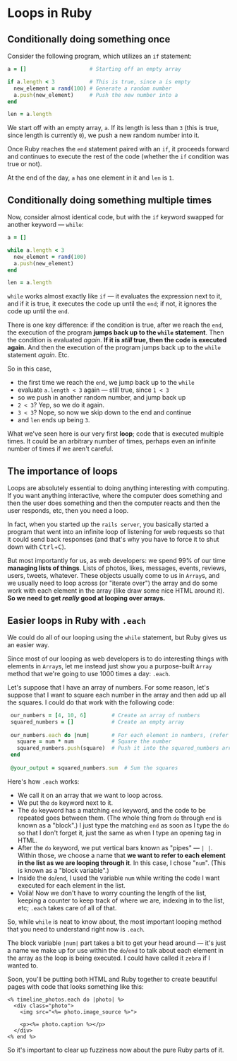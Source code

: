 # Loops in Ruby

## Conditionally doing something once

Consider the following program, which utilizes an `if` statement:

```ruby
a = []                    # Starting off an empty array

if a.length < 3           # This is true, since a is empty
  new_element = rand(100) # Generate a random number
  a.push(new_element)     # Push the new number into a
end

len = a.length
```

We start off with an empty array, `a`. If its length is less than `3` (this is true, since length is currently `0`), we push a new random number into it.

Once Ruby reaches the `end` statement paired with an `if`, it proceeds forward and continues to execute the rest of the code (whether the `if` condition was true or not).

At the end of the day, `a` has one element in it and `len` is `1`. 

## Conditionally doing something multiple times

Now, consider almost identical code, but with the `if` keyword swapped for another keyword — `while`:

```ruby
a = []

while a.length < 3
  new_element = rand(100)
  a.push(new_element)
end

len = a.length
```

`while` works almost exactly like `if` — it evaluates the expression next to it, and if it is true, it executes the code up until the `end`; if not, it ignores the code up until the `end`.

There is one key difference: if the condition is true, after we reach the `end`, the execution of the program **jumps back up to the `while` statement**. Then the condition is evaluated *again*. **If it is *still* true, then the code is executed again.** And then the execution of the program jumps back up to the `while` statement *again*. Etc.

So in this case,

 - the first time we reach the `end`, we jump back up to the `while`
 - evaluate `a.length < 3` again — still true, since `1 < 3`
 - so we push in another random number, and jump back up
 - `2 < 3`? Yep, so we do it again.
 - `3 < 3`? Nope, so now we skip down to the end and continue
 - and `len` ends up being `3`.

What we've seen here is our very first **loop**; code that is executed multiple times. It could be an arbitrary number of times, perhaps even an infinite number of times if we aren't careful.

## The importance of loops

Loops are absolutely essential to doing anything interesting with computing. If you want anything interactive, where the computer does something and then the user does something and then the computer reacts and then the user responds, etc, then you need a loop.

In fact, when you started up the `rails server`, you basically started a program that went into an infinite loop of listening for web requests so that it could send back responses (and that's why you have to force it to shut down with <kbd>Ctrl</kbd>+<kbd>C</kbd>).

But most importantly for us, as web developers: we spend 99% of our time **managing lists of things**. Lists of photos, likes, messages, events, reviews, users, tweets, whatever. These objects usually come to us in `Array`s, and we usually need to loop across (or "iterate over") the array and do some work with each element in the array (like draw some nice HTML around it). **So we need to get *really* good at looping over arrays.**

## Easier loops in Ruby with `.each`

We could do all of our looping using the `while` statement, but Ruby gives us an easier way.

Since most of our looping as web developers is to do interesting things with elements in `Array`s, let me instead just show you a purpose-built `Array` method that we're going to use 1000 times a day: `.each`.

Let's suppose that I have an array of numbers. For some reason, let's suppose that I want to square each number in the array and then add up all the squares. I could do that work with the following code:

```ruby
 our_numbers = [4, 10, 6]        # Create an array of numbers
 squared_numbers = []            # Create an empty array
 
 our_numbers.each do |num|       # For each element in numbers, (refer to it as "num")
   square = num * num            # Square the number
   squared_numbers.push(square)  # Push it into the squared_numbers array
 end
  
 @your_output = squared_numbers.sum  # Sum the squares
```

Here's how `.each` works:

 - We call it on an array that we want to loop across.
 - We put the `do` keyword next to it.
 - The `do` keyword has a matching `end` keyword, and the code to be repeated goes between them. (The whole thing from `do` through `end` is known as a "block".) I just type the matching `end` as soon as I type the `do` so that I don't forget it, just the same as when I type an opening tag in HTML.
 - After the `do` keyword, we put vertical bars known as "pipes" — `| |`. Within those, we choose a name that **we want to refer to each element in the list as we are looping through it**. In this case, I chose "`num`". (This is known as a "block variable".)
 - Inside the `do`/`end`, I used the variable `num` while writing the code I want executed for each element in the list.
 - Voilà! Now we don't have to worry counting the length of the list, keeping a counter to keep track of where we are, indexing in to the list, etc; `.each` takes care of all of that.
 
So, while `while` is neat to know about, the most important looping method that you need to understand right now is `.each`.

The block variable `|num|` part takes a bit to get your head around — it's just a name we make up for use within the `do`/`end` to talk about each element in the array as the loop is being executed. I could have called it `zebra` if I wanted to.

Soon, you'll be putting both HTML and Ruby together to create beautiful pages with code that looks something like this:

```erb
<% timeline_photos.each do |photo| %>
  <div class="photo">
    <img src="<%= photo.image_source %>">
    
    <p><%= photo.caption %></p>
  </div>
<% end %>
```

So it's important to clear up fuzziness now about the pure Ruby parts of it.

